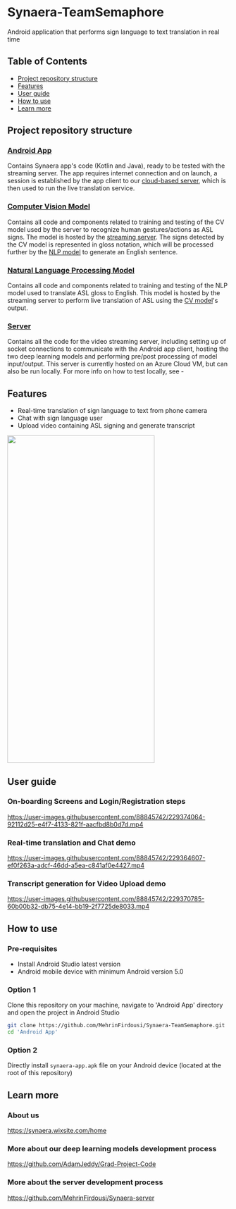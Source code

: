 # Synaera-TeamSemaphore

Android application that performs sign language to text translation in real time

## Table of Contents <!-- omit in toc -->
- [Project repository structure](#project-repository-structure)
- [Features](#features)
- [User guide](#user-guide)
- [How to use](#how-to-use)
- [Learn more](#learn-more)


## Project repository structure 
### [Android App](https://github.com/MehrinFirdousi/Synaera-TeamSemaphore/tree/main/Android%20App)
Contains Synaera app's code (Kotlin and Java), ready to be tested with the streaming server. The app requires internet connection and on launch, a session is established by the app client to our [cloud-based server](#server), which is then used to run the live translation service.

### [Computer Vision Model](https://github.com/MehrinFirdousi/Synaera-TeamSemaphore/tree/main/Computer%20Vision%20Model)
Contains all code and components related to training and testing of the CV model used by the server to recognize human gestures/actions as ASL signs. The model is hosted by the [streaming server](#server). The signs detected by the CV model is represented in gloss notation, which will be processed further by the [NLP model](#natural-language-processing-model) to generate an English sentence.

### [Natural Language Processing Model](https://github.com/MehrinFirdousi/Synaera-TeamSemaphore/tree/main/NLP%20Model)
Contains all code and components related to training and testing of the NLP model used to translate ASL gloss to English. This model is hosted by the streaming server to perform live translation of ASL using the [CV model](#computer-vision-model)'s output.

### [Server](https://github.com/MehrinFirdousi/Synaera-TeamSemaphore/blob/main/Server/ImageServer.py)
Contains all the code for the video streaming server, including setting up of socket connections to communicate with the Android app client, hosting the two deep learning models and performing pre/post processing of model input/output. This server is currently hosted on an Azure Cloud VM, but can also be run locally. For more info on how to test locally, see - 


## Features

* Real-time translation of sign language to text from phone camera
* Chat with sign language user 
* Upload video containing ASL signing and generate transcript

<img src="https://user-images.githubusercontent.com/88845742/229358780-b0ea867d-41a8-4d98-a03b-086c4d21f94f.jpg" width="334" height="744" />

## User guide 
### On-boarding Screens and Login/Registration steps


https://user-images.githubusercontent.com/88845742/229374064-92112d25-e4f7-4133-821f-aacfbd8b0d7d.mp4



### Real-time translation and Chat demo


https://user-images.githubusercontent.com/88845742/229364607-ef0f263a-adcf-46dd-a5ea-c841af0e4427.mp4

### Transcript generation for Video Upload demo


https://user-images.githubusercontent.com/88845742/229370785-60b00b32-db75-4e14-bb19-2f7725de8033.mp4


## How to use 

### Pre-requisites
* Install Android Studio latest version 
* Android mobile device with minimum Android version 5.0

### Option 1
Clone this repository on your machine, navigate to 'Android App' directory and open the project in Android Studio

```bash
git clone https://github.com/MehrinFirdousi/Synaera-TeamSemaphore.git
cd 'Android App'
```

### Option 2
Directly install `synaera-app.apk` file on your Android device (located at the root of this repository)

## Learn more

### About us
https://synaera.wixsite.com/home

### More about our deep learning models development process
https://github.com/AdamJeddy/Grad-Project-Code

### More about the server development process 
https://github.com/MehrinFirdousi/Synaera-server
